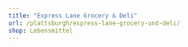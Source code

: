 ```yaml
---
title: "Express Lane Grocery & Deli"
url: /plattsburgh/express-lane-grocery-und-deli/
shop: Lebensmittel
---
```

